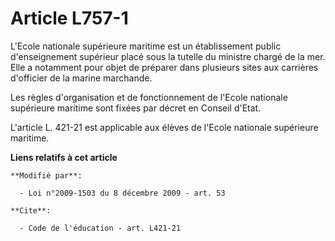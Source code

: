 # Article L757-1

L'Ecole nationale supérieure maritime est un établissement public d'enseignement supérieur placé sous la tutelle du ministre
chargé de la mer. Elle a notamment pour objet de préparer dans plusieurs sites aux carrières d'officier de la marine
marchande. 

Les règles d'organisation et de fonctionnement de l'Ecole nationale supérieure maritime sont fixées par décret en Conseil
d'Etat.

L'article L. 421-21 est applicable aux élèves de l'Ecole nationale supérieure maritime.

**Liens relatifs à cet article**

	**Modifié par**:

	  - Loi n°2009-1503 du 8 décembre 2009 - art. 53

	**Cite**:

	  - Code de l'éducation - art. L421-21
